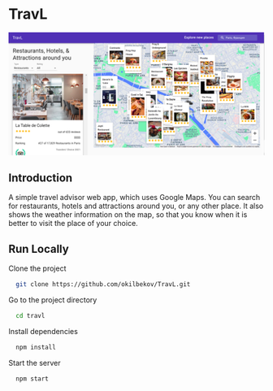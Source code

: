 
# TravL

![screenshot](screenshot.png)

## Introduction

A simple travel advisor web app, which uses Google Maps. You can search for restaurants, hotels and attractions around you, or any other place. It also shows the weather information on the map, so that you know when it is better to visit the place of your choice.

## Run Locally

Clone the project

```bash
  git clone https://github.com/okilbekov/TravL.git
```

Go to the project directory

```bash
  cd travl
```

Install dependencies

```bash
  npm install
```

Start the server

```bash
  npm start
```